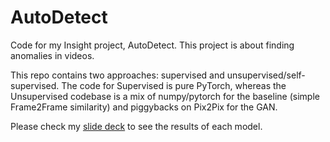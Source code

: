 # AutoDetect
Code for my Insight project, AutoDetect. This project is about finding anomalies in videos. 

This repo contains two approaches: supervised and unsupervised/self-supervised. The code for Supervised is pure PyTorch, whereas the Unsupervised codebase is a mix of numpy/pytorch for the baseline (simple Frame2Frame similarity) and piggybacks on Pix2Pix for the GAN.

Please check my [slide deck](https://docs.google.com/presentation/d/1RdilhTLWwx9OcFoxeFg5OQffbbGVYqci/edit#slide=id.g5df5ec3051_0_0) to see the results of each model.
